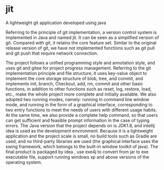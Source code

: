 # jit
A lightweight git application developed using java

Referring to the principle of git implementation, a version control system is implemented in Java and named jit. It can be seen as a simplified version of git. Compared with git, it retains the core feature set. Similar to the original release version of git, we have not implemented functions such as git pull and git push that require network connection.

The project follows a unified programming style and annotation style, and uses git and gitee for project progress management. Referring to the git implementation principle and file structure, it uses key-value object to implement the core storage structure of blob, tree, and commit, and implements init, branch, Checkout, add, rm, commit and other basic functions, in addition to other functions such as reset, log, restore, load, etc., make the whole project more complete and initially available. We also adopted two running modes, namely: running in command line window mode, and running in the form of a graphical interface, corresponding to two entry functions to meet the needs of users with different usage habits. At the same time, we also provide a complete help command, so that users can get sufficient and feasible prompt information in the case of typing errors. The Java version that the project depends on is JDK1.8, and intellij idea is used as the development environment. Because it is a lightweight application and the project scale is small, no build tools such as Gradle are used, and no third-party libraries are used (the graphical interface uses the swing framework, which belongs to the built-in window toolkit of java). The final product is packaged by idea , use exe4j to convert from jar to exe executable file, support running windows xp and above versions of the operating system.
